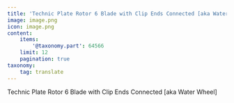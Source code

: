 ```yaml
---
title: 'Technic Plate Rotor 6 Blade with Clip Ends Connected [aka Water Wheel]'
image: image.png
icon: image.png
content:
    items:
        '@taxonomy.part': 64566
    limit: 12
    pagination: true
taxonomy:
    tag: translate
---
```


Technic Plate Rotor 6 Blade with Clip Ends Connected [aka Water Wheel]
